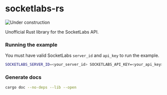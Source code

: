 # socketlabs-rs

![Under construction](https://camo.githubusercontent.com/45d551b3b690a49aa6d855f9fe28fd47a5effc82/68747470733a2f2f63646e2e74686561746c616e7469632e636f6d2f6173736574732f6d656469612f696d672f706f7374732f323031352f31302f6d616d61676e6f6c69615f6163726573756e646572636f6e737472756374696f6e2f6132613838353234352e676966)

Unofficial Rust library for the SocketLabs API.

### Running the example

You must have valid SocketLabs `server_id` and `api_key` to run the example.

```bash
SOCKETLABS_SERVER_ID=<your_server_id> SOCKETLABS_API_KEY=<your_api_key> cargo run --example send_email
```

### Generate docs

```bash
cargo doc --no-deps --lib --open
```